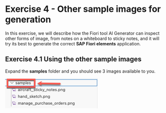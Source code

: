 #  Exercise 4 - Other sample images for generation


In this exercise, we will describe how the Fiori tool AI Generator can inspect other forms of image, from notes on a whiteboard to sticky notes, and it will try its best to generate the correct **SAP Fiori elements** application.


## Exercise 4.1 Using the other sample images

Expand the **samples** folder and you should see 3 images available to you.

![image](ex4img1.png)
